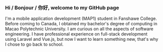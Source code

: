 ### Hi / Bonjour / 你好, welcome to my GitHub page

I'm a mobile application development (MAP1) student in Fanshawe College. Before coming to Canada, I obtained my bachelor's degree of computing in Macao Polytechnic University. I am curious on all the aspects of software engineering. I have professional experience on full-stack development using Laravel and Vue.js, but now I want to learn something new, that's why I chose to go back to school.
